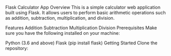 Flask Calculator App
Overview
This is a simple calculator web application built using Flask. It allows users to perform basic arithmetic operations such as addition, subtraction, multiplication, and division.

Features
Addition
Subtraction
Multiplication
Division
Prerequisites
Make sure you have the following installed on your machine:

Python (3.6 and above)
Flask (pip install flask)
Getting Started
Clone the repository:
